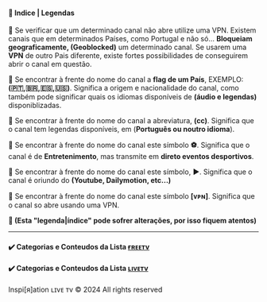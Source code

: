 #### 📝 Indice | Legendas


📌 Se verificar que um determinado canal não abre utilize uma VPN. Existem canais que em determinados Países, como Portugal e não só... <b>Bloqueiam geograficamente, (Geoblocked)</b> um determinado canal. Se usarem uma <b>VPN</b> de outro Pais diferente, existe fortes possibilidades de conseguirem abrir o canal em questão.

📌 Se encontrar à frente do nome do canal a <b>flag de um País</b>, EXEMPLO: <b>(🇵🇹,🇧🇷,🇪🇸,🇺🇸)</b>. Significa a origem e nacionalidade do canal, como também pode significar quais os idiomas  disponíveis de <b>(áudio e legendas)</b> disponiblizadas.

📌 Se encontrar à frente do nome do canal a abreviatura, <b>(cc)</b>. Significa que o canal tem legendas disponíveis, em (<b>Português ou noutro idioma</b>).

📌 Se encontrar à frente do nome do canal este símbolo <b>⚽️</b>. Significa que o canal é de <b>Entretenimento</b>, mas transmite em <b>direto eventos desportivos</b>.

📌 Se encontrar à frente do nome do canal este símbolo, <b>▶️</b>. Significa que o canal é oriundo do <b>(Youtube, Dailymotion, etc...)</b>

📌 Se encontrar à frente do nome do canal este símbolo <b>[ᴠᴘɴ]</b>. Significa que o canal so abre usando uma VPN.

<b>📢 (Esta "legenda|índice" pode sofrer alterações, por isso fiquem atentos)</b>

---

#### ✔️ Categorias e Conteudos da Lista [ғʀᴇᴇᴛv](https://raw.githubusercontent.com/inspirationlinks/m3u/refs/heads/live/Lista%20Canais%20FREETV) 

#### ✔️ Categorias e Conteudos da Lista [ʟıᴠᴇᴛv](https://raw.githubusercontent.com/inspirationlinks/m3u/refs/heads/live/List%20Channels%20LiveTV) 

Inspi[я]ation ʟɪvᴇ ᴛv © 2024 All rights reserved
